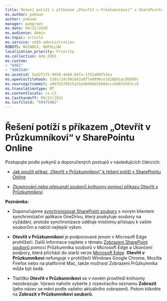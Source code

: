 ```yaml
---
title: Řešení potíží s příkazem „Otevřít v Průzkumníkovi“ v SharePointu Online
ms.author: pebaum
author: pebaum
manager: pamgreen
ms.date: 04/21/2020
ms.audience: Admin
ms.topic: article
ms.service: o365-administration
ROBOTS: NOINDEX, NOFOLLOW
localization_priority: Priority
ms.collection: Adm_O365
ms.custom:
- "6462"
- "9003546"
ms.assetid: 5ad2f1f2-9650-4eb0-b4fa-2f52a09f535a
ms.openlocfilehash: 538cc24c091d42a8f7a8998ce1d18b61ac0b689c
ms.sourcegitcommit: a097d1f8915a31ed8460b5b68dccc8d87e563cc0
ms.translationtype: MT
ms.contentlocale: cs-CZ
ms.lasthandoff: 09/22/2021
ms.locfileid: "59475462"
---
```

# <a name="troubleshoot-open-with-explorer-issues-in-sharepoint-online"></a>Řešení potíží s příkazem „Otevřít v Průzkumníkovi“ v SharePointu Online

Postupujte podle pokynů a doporučených postupů v následujících článcích:

- [Jak použít příkaz „Otevřít v Průzkumníkovi“ k řešení potíží v SharePointu Online](https://docs.microsoft.com/sharepoint/troubleshoot/lists-and-libraries/troubleshoot-issues-using-open-with-explorer)

- [Zkopírování nebo přesunutí souborů knihovny pomocí příkazu Otevřít v Průzkumníkovi](https://support.microsoft.com/office/copy-or-move-library-files-by-using-open-with-explorer-aaee7bfb-e2a1-42ee-8fc0-bcc0754f04d2?ui=en-us&rs=en-us&ad=us)

**Poznámka:**
- Doporučujeme [synchronizovat SharePoint soubory](https://support.microsoft.com/office/sync-sharepoint-and-teams-files-with-your-computer-6de9ede8-5b6e-4503-80b2-6190f3354a88?ui=en-us&rs=en-us&ad=us) s novým klientem synchronizační aplikace OneDrivu, [](https://support.microsoft.com/office/save-disk-space-with-onedrive-files-on-demand-for-windows-10-0e6860d3-d9f3-4971-b321-7092438fb38e?ui=en-us&rs=en-us&ad=us) který poskytuje soubory na vyžádání, protože synchronizace uděluje místnímu přístupu k vašim souborům a nabízí nejlepší výkon.

- **Otevřít v Průzkumníkovi** je podporované jenom v Microsoft Edge prohlížeči. Další informace najdete v tématu [Zobrazení SharePoint souborů](https://docs.microsoft.com/SharePoint/sharepoint-view-in-edge) pomocí Průzkumníka souborů v Microsoft Edge a Ukončení podpory, která přichází do starší verze [Microsoft Edge](https://docs.microsoft.com/lifecycle/announcements/m365-ie11-microsoft-edge-legacy). **Otevřít v Průzkumníkovi** nefunguje v prohlížeči Windows Google Chrome, Mozilla Firefox nebo  na platformě Mac, takže možnost Zobrazení Průzkumníka může být šedá.

- Tlačítko **Otevřít v Průzkumníkovi** se v novém prostředí knihovny nezobrazuje. Vpravo nahoře vyberte z rozevíracího seznamu **Zobrazit** (jeho název se mění podle vašeho aktuálního zobrazení). Potom klikněte na **Zobrazit v Průzkumníkovi souborů**.

